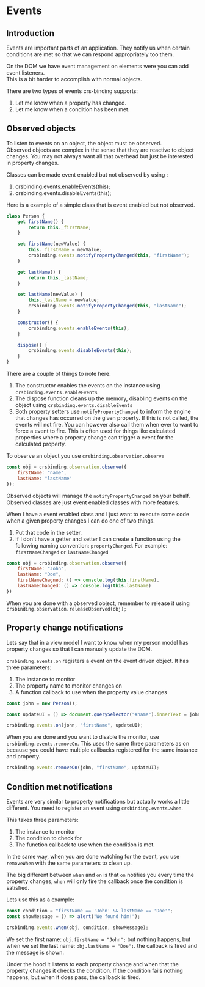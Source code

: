 # Events

## Introduction
Events are important parts of an application. 
They notify us when certain conditions are met so that we can respond appropriately too them.

On the DOM we have event management on elements were you can add event listeners.  
This is a bit harder to accomplish with normal objects.

There are two types of events crs-binding supports:

1. Let me know when a property has changed.
1. Let me know when a condition has been met.

## Observed objects
To listen to events on an object, the object must be observed.  
Observed objects are complex in the sense that they are reactive to object changes.
You may not always want all that overhead but just be interested in property changes.

Classes can be made event enabled but not observed by using :

1. crsbinding.events.enableEvents(this);
1. crsbinding.events.disableEvents(this);

Here is a example of a simple class that is event enabled but not observed.

```js
class Person {
    get firstName() {
        return this._firstName;
    }

    set firstName(newValue) {
        this._firstName = newValue;
        crsbinding.events.notifyPropertyChanged(this, "firstName");
    }

    get lastName() {
        return this._lastName;
    }

    set lastName(newValue) {
        this._lastName = newValue;
        crsbinding.events.notifyPropertyChanged(this, "lastName");
    }

    constructor() {
        crsbinding.events.enableEvents(this);
    }

    dispose() {
        crsbinding.events.disableEvents(this);
    }
}
```

There are a couple of things to note here:

1. The constructor enables the events on the instance using `crsbinding.events.enableEvents`
1. The dispose function cleans up the memory, disabling events on the object using `crsbinding.events.disableEvents`
1. Both property setters use `notifyPropertyChanged` to inform the engine that changes has occurred on the given property. If this is not called, the events will not fire. You can however also call them when ever to want to force a event to fire. This is often used for things like calculated properties where a property change can trigger a event for the calculated property.

To observe an object you use `crsbinding.observation.observe`  

```js
const obj = crsbinding.observation.observe({
    firstName: "name",
    lastName: "lastName"
});
```

Observed objects will manage the `notifyPropertyChanged` on your behalf.
Observed classes are just event enabled classes with more features.

When I have a event enabled class and I just want to execute some code when a given property changes I can do one of two things.

1. Put that code in the setter.
1. If I don't have a getter and setter I can create a function using the following naming convention: `propertyChanged`. For example: `firstNameChanged` or `lastNameChanged`

```js
const obj = crsbinding.observation.observe({
    firstName: "John",
    lastName: "Doe",
    firstNameChagned: () => console.log(this.firstName),
    lastNameChanged: () => console.log(this.lastName)
})
```

When you are done with a observed object, remember to release it using `crsbinding.observation.releaseObserved(obj);`

## Property change notifications
Lets say that in a view model I want to know when my person model has property changes so that I can manually update the DOM.

`crsbinding.events.on` registers a event on the event driven object.
It has three parameters:

1. The instance to monitor
1. The property name to monitor changes on
1. A function callback to use when the property value changes

```js
const john = new Person();

const updateUI = () => document.querySelector("#name").innerText = john.firstName;

crsbinding.events.on(john, "firstName", updateUI);
```

When you are done and you want to disable the monitor, use `crsbinding.events.removeOn`.
This uses the same three parameters as on because you could have multiple callbacks registered for the same instance and property.

```js
crsbinding.events.removeOn(john, "firstName", updateUI);
```

## Condition met notifications
Events are very similar to property notifications but actually works a little different.  You need to register an event using `crsbinding.events.when`.

This takes three parameters:

1. The instance to monitor
1. The condition to check for
1. The function callback to use when the condition is met.

In the same way, when you are done watching for the event, you use `removeWhen` with the same parameters to clean up.

The big different between `when` and `on` is that `on` notifies you every time the property changes, `when` will only fire the callback once the condition is satisfied.

Lets use this as a example:

```js
const condition = "firstName == 'John' && lastName == 'Doe'";
const showMessage = () => alert("We found him!");

crsbinding.events.when(obj, condition, showMessage);
```

We set the first name: `obj.firstName = "John";` but nothing happens, but when we set the last name: `obj.lastName = "Doe";`. the callback is fired and the message is shown.

Under the hood it listens to each property change and when that the property changes it checks the condition. If the condition fails nothing happens, but when it does pass, the callback is fired.